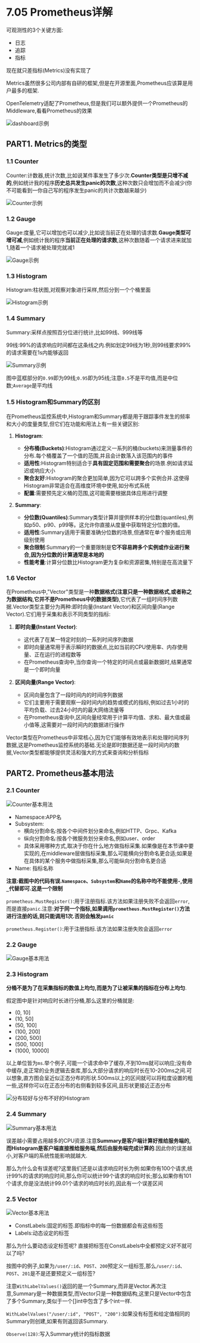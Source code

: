 # 7.05 Prometheus详解

可观测性的3个关键方面:

- 日志
- 追踪
- 指标

现在就只差指标(Metrics)没有实现了

Metrics虽然很多公司内部有自研的框架,但是在开源里面,Prometheus应该算是用户最多的框架.

OpenTelemetry适配了Prometheus,但是我们可以额外提供一个Prometheus的Middleware,看看Prometheus的效果

![dashboard示例](../img/Web框架之Context与AOP方案/17.Prometheus详解/dashboard示例.png)

## PART1. Metrics的类型

### 1.1 Counter

Counter:计数器,统计次数,比如说某件事发生了多少次.**Counter类型是只增不减的**,例如统计我的程序**历史总共发生panic的次数**,这种次数只会增加而不会减少(你不可能看到一你自己写的程序发生panic的共计次数越来越少)

![Counter示例](../img/Web框架之Context与AOP方案/17.Prometheus详解/Counter示例.png)

### 1.2 Gauge

Gauge:度量,它可以增加也可以减少,比如说当前正在处理的请求数.**Gauge类型可增可减**,例如统计我的程序**当前正在处理的请求数**,这种次数随着一个请求进来就加1,随着一个请求被处理完就减1

![Gauge示例](../img/Web框架之Context与AOP方案/17.Prometheus详解/Gauge示例.png)

### 1.3 Histogram

Histogram:柱状图,对观察对象进行采样,然后分到一个个桶里面

![Histogram示例](../img/Web框架之Context与AOP方案/17.Prometheus详解/Histogram示例.png)

### 1.4 Summary

Summary:采样点按照百分位进行统计,比如99线、999线等

99线:99%的请求响应时间都在这条线之内.例如划定99线为1秒,则99线要求99%的请求需要在1s内能够返回

![Summary示例](../img/Web框架之Context与AOP方案/17.Prometheus详解/Summary示例.png)

图中蓝框部分的`0.99`即为99线;`0.95`即为95线;注意`0.5`不是平均值,而是中位数;`Average`是平均线

### 1.5 Histogram和Summary的区别

在Prometheus监控系统中,Histogram和Summary都是用于跟踪事件发生的频率和大小的度量类型,但它们在功能和用法上有一些关键区别:

1. **Histogram**:
   - **分布桶(Buckets)**:Histogram通过定义一系列的桶(buckets)来测量事件的分布.每个桶覆盖了一个值的范围,并且会计数落入该范围内的事件
   - **适用性**:Histogram特别适合于**具有固定范围和需要聚合**的场景.例如请求延迟或响应大小
   - **聚合友好**:Histogram的聚合更加简单,因为它可以跨多个实例合并.这使得Histogram非常适合在高维度环境中使用,如分布式系统
   - **配置**:需要预先定义桶的范围,这可能需要根据具体应用进行调整

2. **Summary**:
   - **分位数(Quantiles)**:Summary类型计算并提供样本的分位数(quantiles),例如p50、p90、p99等。这允许你直接从度量中获取特定分位数的值。
   - **适用性**:Summary适用于需要准确分位数的场景,但通常在单个服务或应用级别使用
   - **聚合限制**:Summary的一个重要限制是**它不容易跨多个实例或作业进行聚合,因为分位数的计算通常是本地的**
   - **性能考量**:计算分位数比Histogram更为复杂和资源密集,特别是在高流量下

### 1.6 Vector

在Prometheus中,"Vector"类型是一种**数据格式(注意只是一种数据格式,或者称之为数据结构,它并不是Prometheus中的数据类型)**,它代表了一组时间序列数据.Vector类型主要分为两种:即时向量(Instant Vector)和区间向量(Range Vector).它们用于采集和表示不同类型的指标:

1. **即时向量(Instant Vector)**:
   - 这代表了在某一特定时刻的一系列时间序列数据
   - 即时向量通常用于表示瞬时的数据点,比如当前的CPU使用率、内存使用量、正在运行的进程数等
   - 在Prometheus查询中,当你查询一个特定的时间点或最新数据时,结果通常是一个即时向量

2. **区间向量(Range Vector)**:
   - 区间向量包含了一段时间内的时间序列数据
   - 它们主要用于需要观察一段时间内的趋势或模式的指标,例如过去1小时的平均负载、过去24小时内的最大网络流量等
   - 在Prometheus查询中,区间向量经常用于计算平均值、求和、最大值或最小值等,这需要对一段时间内的数据进行操作

Vector类型在Prometheus中非常核心,因为它们能够有效地表示和处理时间序列数据,这是Prometheus监控系统的基础.无论是即时数据还是一段时间内的数据,Vector类型都能够提供灵活和强大的方式来查询和分析指标

## PART2. Prometheus基本用法

### 2.1 Counter

![Counter基本用法](../img/Web框架之Context与AOP方案/17.Prometheus详解/Counter基本用法.png)

- Namespace:APP名
- Subsystem:
	- 横向分割命名:按各个中间件划分来命名,例如HTTP、Grpc、Kafka
	- 纵向分割命名:按各个微服务划分来命名,例如user、order
	- 具体采用哪种方式,取决于你在什么地方做指标采集.如果像是在本节课中要实现的,在middleware层做指标采集,那么可能横向分割命名更合适;如果是在具体的某个服务中做指标采集,那么可能纵向分割命名更合适
- Name: 指标名称

**注意:截图中的代码有误.`Namespace`、`Subsystem`和`Name`的名称中均不能使用`-`,使用`_`代替即可.这是一个限制**

`prometheus.MustRegister()`:用于注册指标.该方法如果注册失败不会返回`error`,而是直接`panic`.注意:**对于同一个指标,如果调用`prometheus.MustRegister()`方法进行注册的话,则只能调用1次.否则会触发`panic`**

`prometheus.Register()`:用于注册指标.该方法如果注册失败会返回`error`

### 2.2 Gauge

![Gauge基本用法](../img/Web框架之Context与AOP方案/17.Prometheus详解/Gauge基本用法.png)

### 2.3 Histogram

**分桶不是为了在采集指标的数值上均匀,而是为了让被采集的指标在分布上均匀**.

假定图中是针对响应时长进行分桶,那么这里的分桶就是:

- (0, 10]
- (10, 50]
- (50, 100]
- (100, 200]
- (200, 500]
- (500, 1000]
- (1000, 10000]

以上单位皆为`ms`.举个例子,可能一个请求命中了缓存,不到10ms就可以响应;没有命中缓存,走正常的业务逻辑去查库,那么大部分请求的响应时长在10-200ms之间.可以想象,直方图会呈近似正态分布的形状.500ms以上的区间就可以将粒度设置的粗一些,这样你可以在正态分布的右侧看到较多区间,且形状更接近正态分布

![分布较好与分布不好的Histogram](../img/Web框架之Context与AOP方案/17.Prometheus详解/分布较好与分布不好的Histogram.png)

### 2.4 Summary

![Summary基本用法](../img/Web框架之Context与AOP方案/17.Prometheus详解/Summary基本用法.png)

误差越小需要占用越多的CPU资源.注意**Summary是客户端计算好推给服务端的,而Histogram是客户端直接推给服务端,然后由服务端完成计算的**.因此你的误差越小,对客户端的系统性能影响就越大.

那么为什么会有误差呢?这里我们还是以请求响应时长为例:如果你有100个请求,统计99%的请求的响应时间,那么你可以统计99个请求的响应时长;那么如果你有101个请求,你是没法统计99.01个请求的响应时长的,因此有一个误差区间

### 2.5 Vector

![Vector基本用法](../img/Web框架之Context与AOP方案/17.Prometheus详解/Vector基本用法.png)

- ConstLabels:固定的标签.即指标中的每一份数据都会有这些标签
- Labels:动态设定的标签

那么为什么要动态设定标签呢? 直接把标签在ConstLabels中全都预定义好不就可以了吗?

按图中的例子,如果为`/user/:id`、`POST`、`200`预定义一组标签,那么`/user/:id`、`POST`、`201`是不是还要预定义一组标签?

注意`WithLabelValues()`返回的是一个Summary,而非是Vector.再次注意,Summary是一种数据类型,而Vector只是一种数据结构,这里只是Vector中包含了多个Summary,类似于一个[]int中包含了多个int一样.

`WithLabelValues("/user/:id", "POST", "200")`:如果没有标签和给定值相同的Summary则创建,如果有则返回该Summary.

`Observe(128)`:写入Summary统计的指标数据